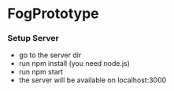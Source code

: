 # FogPrototype

### Setup Server

- go to the server dir
- run npm install (you need node.js)
- run npm start
- the server will be available on localhost:3000